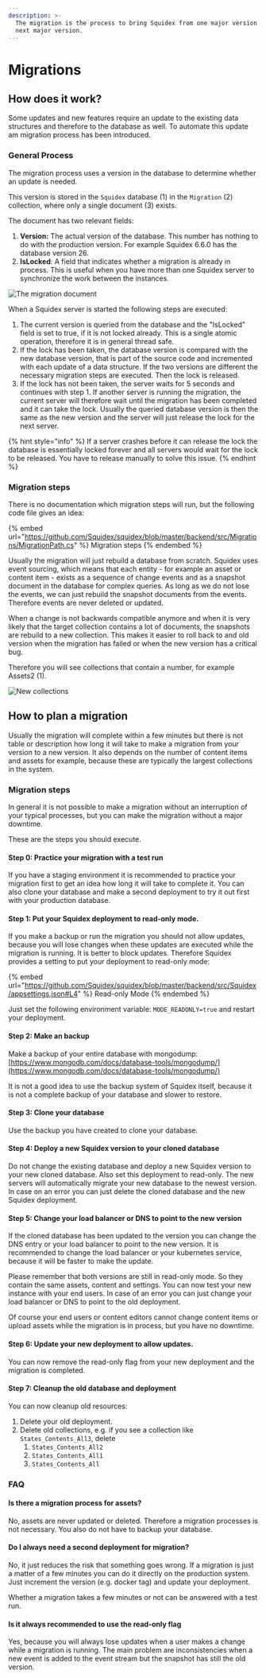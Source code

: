 ```yaml
---
description: >-
  The migration is the process to bring Squidex from one major version to the
  next major version.
---
```


# Migrations

## How does it work?

Some updates and new features require an update to the existing data structures and therefore to the database as well. To automate this update am migration process has been introduced.

### General Process

The migration process uses a version in the database to determine whether an update is needed.

This version is stored in the `Squidex` database (1) in the `Migration` (2) collection, where only a single document (3) exists.

The document has two relevant fields:

1. **Version:** The actual version of the database. This number has nothing to do with the production version. For example Squidex 6.6.0 has the database version 26.
2. **IsLocked**: A field that indicates whether a migration is already in process. This is useful when you have more than one Squidex server to synchronize the work between the instances.

![The migration document](<../../.gitbook/assets/image (83).png>)

When a Squidex server is started the following steps are executed:

1. The current version is queried from the database and the "IsLocked" field is set to true, if it is not locked already. This is a single atomic operation, therefore it is in general thread safe.
2. If the lock has been taken, the database version is compared with the new database version, that is part of the source code and incremented with each update of a data structure. If the two versions are different the necessary migration steps are executed. Then the lock is released.
3. If the lock has not been taken, the server waits for 5 seconds and continues with step 1. If another server is running the migration, the current server will therefore wait until the migration has been completed and it can take the lock. Usually the queried database version is then the same as the new version and the server will just release the lock for the next server.

{% hint style="info" %}
If a server crashes before it can release the lock the database is essentially locked forever and all servers would wait for the lock to be released. You have to release manually to solve this issue.
{% endhint %}

### Migration steps

There is no documentation which migration steps will run, but the following code file gives an idea:

{% embed url="https://github.com/Squidex/squidex/blob/master/backend/src/Migrations/MigrationPath.cs" %}
Migration steps
{% endembed %}

Usually the migration will just rebuild a database from scratch. Squidex uses event sourcing, which means that each entity - for example an asset or content item - exists as a sequence of change events and as a snapshot document in the database for complex queries. As long as we do not lose the events, we can just rebuild the snapshot documents from the events. Therefore events are never deleted or updated.

When a change is not backwards compatible anymore and when it is very likely that the target collection contains a lot of documents, the snapshots are rebuild to a new collection. This makes it easier to roll back to and old version when the migration has failed or when the new version has a critical bug.

Therefore you will see collections that contain a number, for example Assets2 (1).

![New collections](<../../.gitbook/assets/image (75) (1).png>)

## How to plan a migration

Usually the migration will complete within a few minutes but there is not table or description how long it will take to make a migration from your version to a new version. It also depends on the number of content items and assets for example, because these are typically the largest collections in the system.

### Migration steps

In general it is not possible to make a migration without an interruption of your typical processes, but you can make the migration without a major downtime.

These are the steps you should execute.

#### Step 0: Practice your migration with a test run

If you have a staging environment it is recommended to practice your migration first to get an idea how long it will take to complete it. You can also clone your database and make a second deployment to try it out first with your production database.

#### Step 1: Put your Squidex deployment to read-only mode.

If you make a backup or run the migration you should not allow updates, because you will lose changes when these updates are executed while the migration is running. It is better to block updates. Therefore Squidex provides a setting to put your deployment to read-only mode:

{% embed url="https://github.com/Squidex/squidex/blob/master/backend/src/Squidex/appsettings.json#L4" %}
Read-only Mode
{% endembed %}

Just set the following environment variable: `MODE_READONLY=true` and restart your deployment.

#### Step 2: Make an backup

Make a backup of your entire database with mongodump: [https://www.mongodb.com/docs/database-tools/mongodump/](https://www.mongodb.com/docs/database-tools/mongodump/)

It is not a good idea to use the backup system of Squidex itself, because it is not a complete backup of your database and slower to restore.

#### Step 3: Clone your database

Use the backup you have created to clone your database.&#x20;

#### Step 4: Deploy a new Squidex version to your cloned database

Do not change the existing database and deploy a new Squidex version to your new cloned database. Also set this deployment to read-only. The new servers will automatically migrate your new database to the newest version. In case on an error you can just delete the cloned database and the new Squidex deployment.

#### Step 5: Change your load balancer or DNS to point to the new version

If the cloned database has been updated to the version you can change the DNS entry or your load balancer to point to the new version. It is recommended to change the load balancer or your kubernetes service, because it will be faster to make the update.

Please remember that both versions are still in read-only mode. So they contain the same assets, content and settings. You can now test your new instance with your end users. In case of an error you can just change your load balancer or DNS to point to the old deployment.

Of course your end users or content editors cannot change content items or upload assets while the migration is in process, but you have no downtime.

#### Step 6: Update your new deployment to allow updates.

You can now remove the read-only flag from your new deployment and the migration is completed.

#### Step 7: Cleanup the old database and deployment

You can now cleanup old resources:

1. Delete your old deployment.
2. Delete old collections, e.g. if you see a collection like `States_Contents_All3`, delete
   1. `States_Contents_All2`
   2. `States_Contents_All1`
   3. `States_Contents_All`

### FAQ

#### Is there a migration process for assets?

No, assets are never updated or deleted. Therefore a migration processes is not necessary. You also do not have to backup your database.

#### Do I always need a second deployment for migration?

No, it just reduces the risk that something goes wrong. If a migration is just a matter of a few minutes you can do it directly on the production system. Just increment the version (e.g. docker tag) and update your deployment.&#x20;

Whether a migration takes a few minutes or not can be answered with a test run.

#### Is it always recommended to use the read-only flag

Yes, because you will always lose updates when a user makes a change while a migration is running. The main problem are inconsistencies when a new event is added to the event stream but the snapshot has still the old version.


